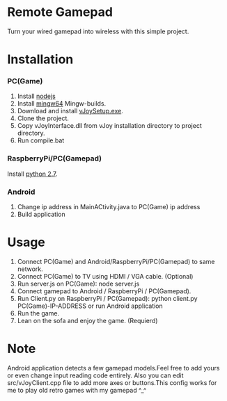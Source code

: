 # Remote Gamepad

Turn your wired gamepad into wireless with this simple project.

# Installation

### PC(Game)
1. Install [nodejs](https://nodejs.org/en/)
2. Install [mingw64](http://mingw-w64.org/doku.php/download) Mingw-builds.
3. Download and install [vJoySetup.exe](https://sourceforge.net/projects/vjoystick/files/).
4. Clone the project.
5. Copy vJoyInterface.dll from vJoy installation directory to project directory.
6. Run compile.bat

### RaspberryPi/PC(Gamepad)
Install [python 2.7](https://www.python.org/).

### Android
1. Change ip address in MainACtivity.java to PC(Game) ip address
2. Build application

# Usage
1. Connect PC(Game) and Android/RaspberryPi/PC(Gamepad) to same network.
2. Connect PC(Game) to TV using HDMI / VGA cable. (Optional)
3. Run server.js on PC(Game): node server.js
4. Connect gamepad to Android / RaspberryPi / PC(Gamepad).
5. Run Client.py on RaspberryPi / PC(Gamepad): python client.py PC(Game)-IP-ADDRESS or run Android application
6. Run the game.
7. Lean on the sofa and enjoy the game. (Requierd)

# Note
Android application detects a few gamepad models.Feel free to add yours or even change input reading code entirely.
Also you can edit src/vJoyClient.cpp file to add more axes or buttons.This config works for me to play old retro games with my gamepad ^_^
